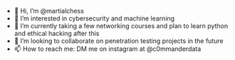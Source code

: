 - 👋 Hi, I’m @martialchess
- 👀 I’m interested in cybersecurity and machine learning
- 🌱 I’m currently taking a few networking courses and plan to learn python and ethical hacking after this
- 💞️ I’m looking to collaborate on penetration testing projects in the future
- 📫 How to reach me: DM me on instagram at @c0mmanderdata

<!---
martialchess/martialchess is a ✨ special ✨ repository because its `README.md` (this file) appears on your GitHub profile.
You can click the Preview link to take a look at your changes.
--->
